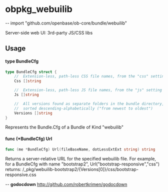 # obpkg_webuilib
--
    import "github.com/openbase/ob-core/bundle/webuilib"

Server-side web UI: 3rd-party JS/CSS libs

## Usage

#### type BundleCfg

```go
type BundleCfg struct {
	//	Extension-less, path-less CSS file names, from the "css" setting
	Css []string

	//	Extension-less, path-less JS file names, from the "js" setting
	Js []string

	//	All versions found as separate folders in the bundle directory,
	//	sorted descending-alphabetically ("from newest to oldest")
	Versions []string
}
```

Represents the Bundle.Cfg of a Bundle of Kind "webuilib"

#### func (*BundleCfg) Url

```go
func (me *BundleCfg) Url(fileBaseName, dotLessExtExt string) string
```
Returns a server-relative URL for the specified webuilib file. For example, for
a BundleCfg with name "bootstrap2", Url("bootstrap-responsive","css") returns:
/_pkg/webuilib-bootstrap2/{Versions[0]}/css/bootstrap-responsive.css

--
**godocdown** http://github.com/robertkrimen/godocdown